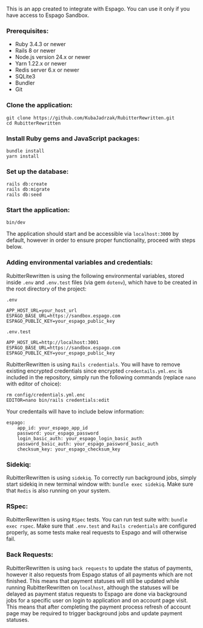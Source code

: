 This is an app created to integrate with Espago. You can use it only if you have access to Espago Sandbox.

### Prerequisites:

- Ruby 3.4.3 or newer
- Rails 8 or newer
- Node.js version 24.x or newer
- Yarn 1.22.x or newer
- Redis server 6.x or newer
- SQLite3
- Bundler
- Git

### Clone the application:

```
git clone https://github.com/KubaJadrzak/RubitterRewritten.git
cd RubitterRewritten
```
### Install Ruby gems and JavaScript packages:
```
bundle install
yarn install
```
### Set up the database:
```
rails db:create 
rails db:migrate 
rails db:seed
```

### Start the application:
```
bin/dev
```

The application should start and be accessible via `localhost:3000` by default, however in order to ensure proper functionality, proceed with steps below.

### Adding environmental variables and credentials:

RubitterRewritten is using the following environmental variables, stored inside `.env` and `.env.test` files (via gem `dotenv`), which have to be created in the root directory of the project:

`.env`
```
APP_HOST_URL=your_host_url
ESPAGO_BASE_URL=https://sandbox.espago.com
ESPAGO_PUBLIC_KEY=your_espago_public_key
```

`.env.test`

```
APP_HOST_URL=http://localhost:3001
ESPAGO_BASE_URL=https://sandbox.espago.com
ESPAGO_PUBLIC_KEY=your_espago_public_key
```

RubitterRewritten is using `Rails credentials`. You will have to remove existing encrypted credentials since encrypted `credentails.yml.enc` is included in the repository, simply run the following commands (replace `nano` with editor of choice): 

```
rm config/credentials.yml.enc
EDITOR=nano bin/rails credentials:edit
```

Your credentails will have to include below information:

```
espago:
    app_id: your_espago_app_id
    password: your_espago_password
    login_basic_auth: your_espago_login_basic_auth
    password_basic_auth: your_espago_password_basic_auth
    checksum_key: your_espago_checksum_key
```
### Sidekiq:

RubitterRewritten is using `sidekiq`. To correctly run background jobs, simply start sidekiq in new terminal window with: `bundle exec sidekiq`. Make sure that `Redis` is also running on your system.

### RSpec: 

RubitterRewritten is using `RSpec` tests. You can run test suite with: `bundle exec rspec`. Make sure that `.env.test` and `Rails credentials` are configured properly, as some tests make real requests to Espago and will otherwise fail.

### Back Requests:

RubitterRewritten is using `back requests` to update the status of payments, however it also requests from Espago status of all payments which are not finished.
This means that payment statuses will still be updated while running RubitterRewritten on `localhost`, although the statuses will be delayed as payment status requests to Espago are done via background jobs for a specific user on login to application and on account page visit. This means that after completing the payment process refresh of account page may be required to trigger background jobs and update payment statuses.
